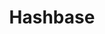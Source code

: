 ---
codehost: https://github.com/beakerbrowser/hashbase
logohandle: hashbaseio
sort: hashbase
title: Hashbase
website: https://hashbase.io/
---